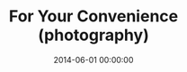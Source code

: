 ---
layout: post
title:  For Your Convenience (photography)
featured-image: /images/post-thumbs/drivethru.jpg
date:   2014-06-01 00:00:00
categories: portfolio
---